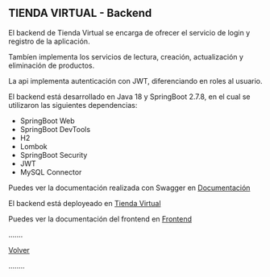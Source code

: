 ## TIENDA VIRTUAL - Backend

El backend de Tienda Virtual se encarga de ofrecer el servicio de login y registro de la aplicación.

Tambíen implementa los servicios de lectura, creación, actualización y eliminación de productos.

La api implementa autenticación con JWT, diferenciando en roles al usuario.

El backend está desarrollado en Java 18 y SpringBoot 2.7.8, en el cual se utilizaron las siguientes dependencias:

- SpringBoot Web
- SpringBoot DevTools
- H2
- Lombok
- SpringBoot Security
- JWT
- MySQL Connector

Puedes ver la documentación realizada con Swagger en [Documentación](https://app.swaggerhub.com/templates/MONITOCASTELLANI_1/Doc-TiendaVirtual-Backend/1.0.0)

El backend está deployeado en [Tienda Virtual](https://examentecnico-production.up.railway.app/)

Puedes ver la documentación del frontend en [Frontend](https://github.com/SantiagoCastellaniDev/ExamenTecnico/blob/main/frontend/README.md)


.......

[Volver](https://github.com/SantiagoCastellaniDev/ExamenTecnico/README.md)

........
